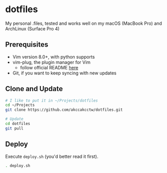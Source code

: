 # dotfiles

My personal .files, tested and works well on my macOS (MacBook Pro) and ArchLinux (Surface Pro 4)

## Prerequisites

- Vim version 8.0+, with python supports
- vim-plug, the plugin manager for Vim
	+ follow official README [here](https://github.com/junegunn/vim-plug)
- Git, if you want to keep syncing with new updates

## Clone and Update

```sh
# I like to put it in ~/Projects/dotfiles
cd ~/Projects
git clone https://github.com/akccakcctw/dotfiles.git 

# Update
cd dotfiles
git pull
```

## Deploy

Execute `deploy.sh` (you'd better read it first).

```sh
. deploy.sh
```

